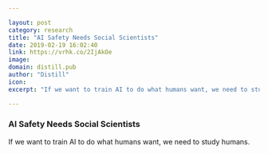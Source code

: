 ```yaml
---

layout: post
category: research
title: "AI Safety Needs Social Scientists"
date: 2019-02-19 16:02:40
link: https://vrhk.co/2IjAkOe
image: 
domain: distill.pub
author: "Distill"
icon: 
excerpt: "If we want to train AI to do what humans want, we need to study humans."

---
```


### AI Safety Needs Social Scientists

If we want to train AI to do what humans want, we need to study humans.
